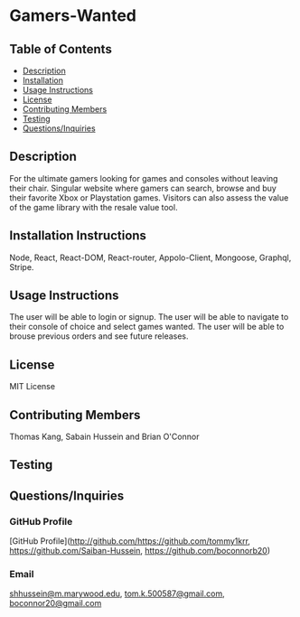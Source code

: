 # Gamers-Wanted
  ## Table of Contents
  * [Description](#Description)
  * [Installation](#Installation-Instructions)
  * [Usage Instructions](#Usage-Instructions)
  * [License](#License)
  * [Contributing Members](#Contributing-Members)
  * [Testing](#Testing)    
  * [Questions/Inquiries](#Questions/Inquiries)
  ## Description
  For the ultimate gamers looking for games and consoles without leaving their chair.  Singular website where gamers can search, browse and buy their favorite Xbox or Playstation games.  Visitors can also assess the value of the game library with the resale value tool.
  ## Installation Instructions 
  Node, React, React-DOM, React-router, Appolo-Client, Mongoose, Graphql, Stripe. 
  ## Usage Instructions
  The user will be able to login or signup. The user will be able to navigate to their console of choice and select games wanted. The user will be able to brouse previous orders and see future releases. 
  ## License
   MIT License
  ## Contributing Members
  Thomas Kang, Sabain Hussein and Brian O'Connor
  ## Testing 
   
  ## Questions/Inquiries 
  ### GitHub Profile
  [GitHub Profile](http://github.com/https://github.com/tommy1krr, https://github.com/Saiban-Hussein, https://github.com/boconnorb20)
  ### Email
  shhussein@m.marywood.edu, tom.k.500587@gmail.com, boconnor20@gmail.com
